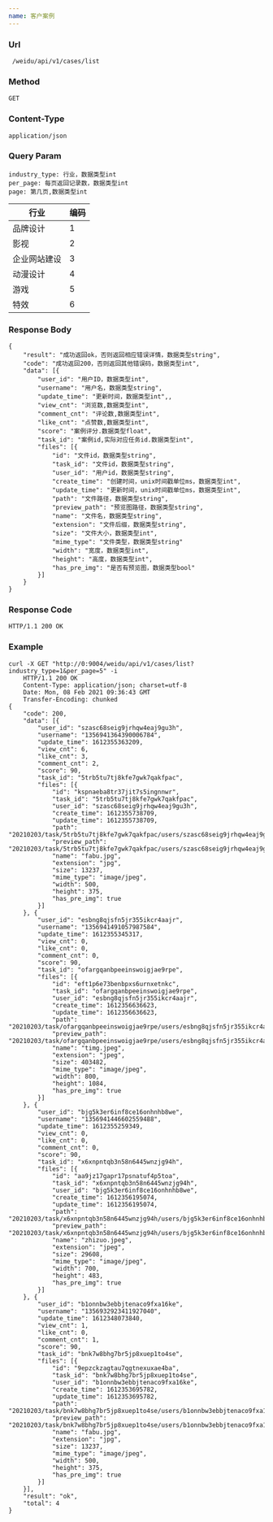 ```yaml
---
name: 客户案例
---
```

    
### Url
     /weidu/api/v1/cases/list
    
### Method
    GET

### Content-Type
    application/json

### Query Param
    industry_type: 行业，数据类型int
    per_page: 每页返回记录数，数据类型int
    page: 第几页,数据类型int

| 行业 | 编码 |
|---|---|
|   品牌设计|     1 |
|   影视 |      2 |
|   企业网站建设|      3 |
|   动漫设计 |     4   |
|    游戏|     5   |
|   特效|      6 |


### Response Body
    {
        "result": "成功返回ok，否则返回相应错误详情，数据类型string",
        "code": "成功返回200，否则返回其他错误码，数据类型int",
        "data": [{
            "user_id": "用户ID，数据类型int",
            "username": "用户名，数据类型string",
            "update_time": "更新时间，数据类型int",,
            "view_cnt": "浏览数,数据类型int",
            "comment_cnt": "评论数,数据类型int",
            "like_cnt": "点赞数,数据类型int",
            "score": "案例评分.数据类型float",
            "task_id": "案例id,实际对应任务id.数据类型int",
            "files": [{
                "id": "文件id，数据类型string",
                "task_id": "文件id，数据类型string",
    		    "user_id": "用户id，数据类型string",
    		    "create_time": "创建时间，unix时间戳单位ms，数据类型int",
    		    "update_time": "更新时间，unix时间戳单位ms，数据类型int",
    		    "path": "文件路径，数据类型string",
                "preview_path": "预览图路径，数据类型string",
    		    "name": "文件名，数据类型string",
    		    "extension": "文件后缀，数据类型string",
    		    "size": "文件大小，数据类型int",
    		    "mime_type": "文件类型，数据类型string"
                "width": "宽度，数据类型int",
                "height": "高度，数据类型int",
                "has_pre_img": "是否有预览图，数据类型bool"
            }]
        }
    }

### Response Code
    HTTP/1.1 200 OK

### Example

    curl -X GET "http://0:9004/weidu/api/v1/cases/list?industry_type=1&per_page=5" -i
        HTTP/1.1 200 OK
        Content-Type: application/json; charset=utf-8
        Date: Mon, 08 Feb 2021 09:36:43 GMT
        Transfer-Encoding: chunked
    {
        "code": 200,
        "data": [{
            "user_id": "szasc68seig9jrhqw4eaj9gu3h",
            "username": "1356941364390006784",
            "update_time": 1612355363209,
            "view_cnt": 6,
            "like_cnt": 3,
            "comment_cnt": 2,
            "score": 90,
            "task_id": "5trb5tu7tj8kfe7gwk7qakfpac",
            "files": [{
                "id": "kspnaeba8tr37jit7s5ingnnwr",
                "task_id": "5trb5tu7tj8kfe7gwk7qakfpac",
                "user_id": "szasc68seig9jrhqw4eaj9gu3h",
                "create_time": 1612355738709,
                "update_time": 1612355738709,
                "path": "20210203/task/5trb5tu7tj8kfe7gwk7qakfpac/users/szasc68seig9jrhqw4eaj9gu3h/kspnaeba8tr37jit7s5ingnnwr/fabu.jpg",
                "preview_path": "20210203/task/5trb5tu7tj8kfe7gwk7qakfpac/users/szasc68seig9jrhqw4eaj9gu3h/kspnaeba8tr37jit7s5ingnnwr/fabu_preview.jpg",
                "name": "fabu.jpg",
                "extension": "jpg",
                "size": 13237,
                "mime_type": "image/jpeg",
                "width": 500,
                "height": 375,
                "has_pre_img": true
            }]
        }, {
            "user_id": "esbng8qjsfn5jr355ikcr4aajr",
            "username": "1356941491057987584",
            "update_time": 1612355345317,
            "view_cnt": 0,
            "like_cnt": 0,
            "comment_cnt": 0,
            "score": 90,
            "task_id": "ofargqanbpeeinswoigjae9rpe",
            "files": [{
                "id": "eft1p6e73benbpxs6urnxetnkc",
                "task_id": "ofargqanbpeeinswoigjae9rpe",
                "user_id": "esbng8qjsfn5jr355ikcr4aajr",
                "create_time": 1612356636623,
                "update_time": 1612356636623,
                "path": "20210203/task/ofargqanbpeeinswoigjae9rpe/users/esbng8qjsfn5jr355ikcr4aajr/eft1p6e73benbpxs6urnxetnkc/timg.jpeg",
                "preview_path": "20210203/task/ofargqanbpeeinswoigjae9rpe/users/esbng8qjsfn5jr355ikcr4aajr/eft1p6e73benbpxs6urnxetnkc/timg_preview.jpg",
                "name": "timg.jpeg",
                "extension": "jpeg",
                "size": 403482,
                "mime_type": "image/jpeg",
                "width": 800,
                "height": 1084,
                "has_pre_img": true
            }]
        }, {
            "user_id": "bjg5k3er6inf8ce16onhnhb8we",
            "username": "1356941446602559488",
            "update_time": 1612355259349,
            "view_cnt": 0,
            "like_cnt": 0,
            "comment_cnt": 0,
            "score": 90,
            "task_id": "x6xnpntqb3n58n6445wnzjg94h",
            "files": [{
                "id": "aa9jz17gapr17psnatuf4p5toa",
                "task_id": "x6xnpntqb3n58n6445wnzjg94h",
                "user_id": "bjg5k3er6inf8ce16onhnhb8we",
                "create_time": 1612356195074,
                "update_time": 1612356195074,
                "path": "20210203/task/x6xnpntqb3n58n6445wnzjg94h/users/bjg5k3er6inf8ce16onhnhb8we/aa9jz17gapr17psnatuf4p5toa/zhizuo.jpeg",
                "preview_path": "20210203/task/x6xnpntqb3n58n6445wnzjg94h/users/bjg5k3er6inf8ce16onhnhb8we/aa9jz17gapr17psnatuf4p5toa/zhizuo_preview.jpg",
                "name": "zhizuo.jpeg",
                "extension": "jpeg",
                "size": 29608,
                "mime_type": "image/jpeg",
                "width": 700,
                "height": 483,
                "has_pre_img": true
            }]
        }, {
            "user_id": "b1onnbw3ebbjtenaco9fxa16ke",
            "username": "1356932923411927040",
            "update_time": 1612348073840,
            "view_cnt": 1,
            "like_cnt": 0,
            "comment_cnt": 1,
            "score": 90,
            "task_id": "bnk7w8bhg7br5jp8xuep1to4se",
            "files": [{
                "id": "9epzckzagtau7qgtnexuxae4ba",
                "task_id": "bnk7w8bhg7br5jp8xuep1to4se",
                "user_id": "b1onnbw3ebbjtenaco9fxa16ke",
                "create_time": 1612353695782,
                "update_time": 1612353695782,
                "path": "20210203/task/bnk7w8bhg7br5jp8xuep1to4se/users/b1onnbw3ebbjtenaco9fxa16ke/9epzckzagtau7qgtnexuxae4ba/fabu.jpg",
                "preview_path": "20210203/task/bnk7w8bhg7br5jp8xuep1to4se/users/b1onnbw3ebbjtenaco9fxa16ke/9epzckzagtau7qgtnexuxae4ba/fabu_preview.jpg",
                "name": "fabu.jpg",
                "extension": "jpg",
                "size": 13237,
                "mime_type": "image/jpeg",
                "width": 500,
                "height": 375,
                "has_pre_img": true
            }]
        }],
        "result": "ok",
        "total": 4
    }
